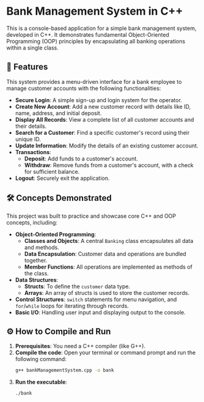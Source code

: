 # Bank Management System in C++

This is a console-based application for a simple bank management system, developed in C++. It demonstrates fundamental Object-Oriented Programming (OOP) principles by encapsulating all banking operations within a single class.

## 🚀 Features

This system provides a menu-driven interface for a bank employee to manage customer accounts with the following functionalities:

* **Secure Login**: A simple sign-up and login system for the operator.
* **Create New Account**: Add a new customer record with details like ID, name, address, and initial deposit.
* **Display All Records**: View a complete list of all customer accounts and their details.
* **Search for a Customer**: Find a specific customer's record using their unique ID.
* **Update Information**: Modify the details of an existing customer account.
* **Transactions**:
    * **Deposit**: Add funds to a customer's account.
    * **Withdraw**: Remove funds from a customer's account, with a check for sufficient balance.
* **Logout**: Securely exit the application.

## 🛠️ Concepts Demonstrated

This project was built to practice and showcase core C++ and OOP concepts, including:

* **Object-Oriented Programming**:
    * **Classes and Objects**: A central `Banking` class encapsulates all data and methods.
    * **Data Encapsulation**: Customer data and operations are bundled together.
    * **Member Functions**: All operations are implemented as methods of the class.
* **Data Structures**:
    * **Structs**: To define the `customer` data type.
    * **Arrays**: An array of structs is used to store the customer records.
* **Control Structures**: `switch` statements for menu navigation, and `for`/`while` loops for iterating through records.
* **Basic I/O**: Handling user input and displaying output to the console.

## ⚙️ How to Compile and Run

1.  **Prerequisites**: You need a C++ compiler (like G++).
2.  **Compile the code**: Open your terminal or command prompt and run the following command:
    ```bash
    g++ bankManagementSystem.cpp -o bank
    ```
3.  **Run the executable**:
    ```bash
    ./bank
    ```
